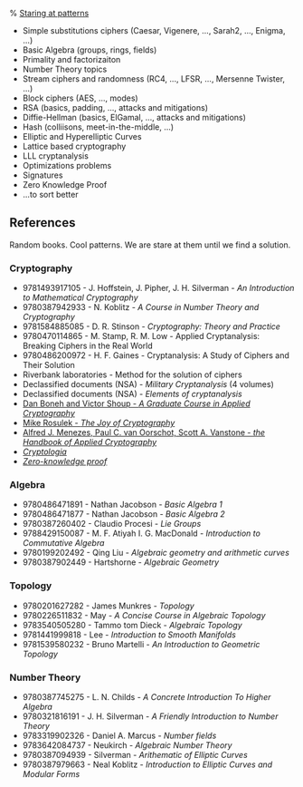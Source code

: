% <a href="/">Staring at patterns</a>

- Simple substitutions ciphers (Caesar, Vigenere, ..., Sarah2, ..., Enigma, ...)
- Basic Algebra (groups, rings, fields)
- Primality and factorizaiton
- Number Theory topics
- Stream ciphers and randomness (RC4, ..., LFSR, ..., Mersenne Twister, ...)
- Block ciphers (AES, ..., modes)
- RSA (basics, padding, ..., attacks and mitigations)
- Diffie-Hellman (basics, ElGamal, ..., attacks and mitigations)
- Hash (colliisons, meet-in-the-middle, ...)
- Elliptic and Hyperelliptic Curves
- Lattice based cryptography
- LLL cryptanalysis
- Optimizations problems
- Signatures
- Zero Knowledge Proof
- ...to sort better

## References

Random books. Cool patterns. We are stare at them until we find a solution.

### Cryptography
- 9781493917105 - J. Hoffstein, J. Pipher, J. H. Silverman - _An Introduction to Mathematical Cryptography_
- 9780387942933 - N. Koblitz - _A Course in Number Theory and Cryptography_
- 9781584885085 - D. R. Stinson - _Cryptography: Theory and Practice_
- 9780470114865 - M. Stamp, R. M. Low - Applied Cryptanalysis: Breaking Ciphers in the Real World
- 9780486200972 - H. F. Gaines - Cryptanalysis: A Study of Ciphers and Their Solution
- Riverbank laboratories - Method for the solution of ciphers
- Declassified documents (NSA) - _Military Cryptanalysis_ (4 volumes)
- Declassified documents (NSA) - _Elements of cryptanalysis_
- [Dan Boneh and Victor Shoup - _A Graduate Course in Applied Cryptography_](https://toc.cryptobook.us/)
- [Mike Rosulek - _The Joy of Cryptography_](http://web.engr.oregonstate.edu/~rosulekm/crypto/)
- [Alfred J. Menezes, Paul C. van Oorschot, Scott A. Vanstone - _the Handbook of Applied Cryptography_](http://cacr.uwaterloo.ca/hac/)
- [_Cryptologia_](http://ftp.math.utah.edu/pub/tex/bib/toc/cryptologia.html)
- [_Zero-knowledge proof_](https://zpk.science)

### Algebra
- 9780486471891 - Nathan Jacobson - _Basic Algebra 1_
- 9780486471877 - Nathan Jacobson - _Basic Algebra 2_
- 9780387260402 - Claudio Procesi - _Lie Groups_
- 9788429150087 - M. F. Atiyah I. G. MacDonald - _Introduction to Commutative Algebra_
- 9780199202492 - Qing Liu - _Algebraic geometry and arithmetic curves_
- 9780387902449 - Hartshorne - _Algebraic Geometry_


### Topology
- 9780201627282 - James Munkres - _Topology_
- 9780226511832 - May - _A Concise Course in Algebraic Topology_
- 9783540505280 - Tammo tom Dieck - _Algebraic Topology_
- 9781441999818 - Lee - _Introduction to Smooth Manifolds_
- 9781539580232 - Bruno Martelli - _An Introduction to Geometric Topology_

### Number Theory
- 9780387745275 - L. N. Childs - _A Concrete Introduction To Higher Algebra_
- 9780321816191 - J. H. Silverman - _A Friendly Introduction to Number Theory_
- 9783319902326 - Daniel A. Marcus - _Number fields_
- 9783642084737 - Neukirch - _Algebraic Number Theory_
- 9780387094939 - Silverman - _Arithematic of Elliptic Curves_
- 9780387979663 - Neal Koblitz - _Introduction to Elliptic Curves and Modular Forms_


